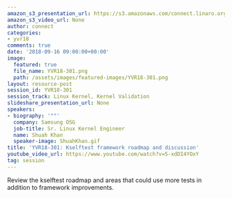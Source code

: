 ```yaml
---
amazon_s3_presentation_url: https://s3.amazonaws.com/connect.linaro.org/yvr18/presentations/yvr18-301.pdf
amazon_s3_video_url: None
author: connect
categories:
- yvr18
comments: true
date: '2018-09-16 09:00:00+00:00'
image:
  featured: true
  file_name: YVR18-301.png
  path: /assets/images/featured-images/YVR18-301.png
layout: resource-post
session_id: YVR18-301
session_track: Linux Kernel, Kernel Validation
slideshare_presentation_url: None
speakers:
- biography: '""'
  company: Samsung OSG
  job-title: Sr. Linux Kernel Engineer
  name: Shuah Khan
  speaker-image: ShuahKhan.gif
title: 'YVR18-301: Kselftest framework roadmap and discussion'
youtube_video_url: https://www.youtube.com/watch?v=5-xdDI4YOxY
tag: session
---
```


Review the kselftest roadmap and areas that could use more tests in addition to framework improvements.
